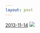 ```yaml
---
layout: post
---
```


<p>
  <time><a href="/185">2013-11-14</a></time>
  <a href="/185"><img src="{{ site.assets_url }}/185-640.jpg" srcset="{{ site.assets_url }}/185-1280.jpg 1280w, {{ site.assets_url }}/185-960.jpg 960w, {{ site.assets_url }}/185-640.jpg 640w, {{ site.assets_url }}/185-320.jpg 320w" sizes="(min-width: 700px) 50vw, calc(100vw - 2rem)" /></a>
</p>
